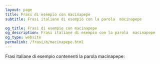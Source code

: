 ```yaml
---
layout: page
title: Frasi di esempio con macinapepe 
subtitle: Frasi italiane di esempio con la parola  macinapepe

og_title: Frasi di esempio con macinapepe 
og_description: Frasi italiane di esempio con la parola  macinapepe
og_type: website
permalink: /frasi/m/macinapepe.html
---
```


Frasi italiane di esempio contenenti la parola macinapepe:


